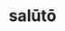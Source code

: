 ---
title: salūtō
meaning: to greet
ch: [seven, mt, mt5thru7, ss, ss3]
pos: verb
inf: salūtāre
secondppstem: salūt
infend: āre
thirdpp: salūtāvī
fourthpp: salūtātus
conjugation: first
derivatives: salutation, salutatorian
six: y
---